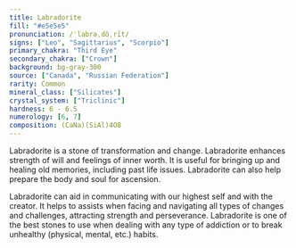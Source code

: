 ```yaml
---
title: Labradorite
fill: "#e5e5e5"
pronunciation: /ˈlabrəˌdôˌrīt/
signs: ["Leo", "Sagittarius", "Scorpio"]
primary_chakra: "Third Eye"
secondary_chakra: ["Crown"]
background: bg-gray-300
source: ["Canada", "Russian Federation"]
rarity: Common
mineral_class: ["Silicates"]
crystal_system: ["Triclinic"]
hardness: 6 - 6.5
numerology: [6, 7]
composition: (CaNa)(SiAl)4O8
---
```


Labradorite is a stone of transformation and change. Labradorite enhances strength of will and feelings of inner worth. It is useful for bringing up and healing old memories, including past life issues. Labradorite can also help prepare the body and soul for ascension.

Labradorite can aid in communicating with our highest self and with the creator. It helps to assists when facing and navigating all types of changes and challenges, attracting strength and perseverance. Labradorite is one of the best stones to use when dealing with any type of addiction or to break unhealthy (physical, mental, etc.) habits.
